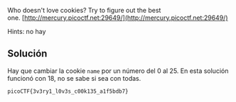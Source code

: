 Who doesn't love cookies? Try to figure out the best one. [http://mercury.picoctf.net:29649/](http://mercury.picoctf.net:29649/)

Hints: no hay


## Solución
Hay que cambiar la cookie `name` por un número del 0 al 25. En esta solución funcionó con 18, no se sabe si sea con todas.

`picoCTF{3v3ry1_l0v3s_c00k135_a1f5bdb7}`